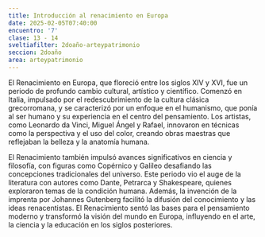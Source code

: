 ```yaml
---
title: Introducción al renacimiento en Europa
date: 2025-02-05T07:40:00
encuentro: '7'
clase: 13 - 14
sveltiafilter: 2doaño-arteypatrimonio
seccion: 2doaño
area: arteypatrimonio
---
```

El Renacimiento en Europa, que floreció entre los siglos XIV y XVI, fue un periodo de profundo cambio cultural, artístico y científico. Comenzó en Italia, impulsado por el redescubrimiento de la cultura clásica grecorromana, y se caracterizó por un enfoque en el humanismo, que ponía al ser humano y su experiencia en el centro del pensamiento. Los artistas, como Leonardo da Vinci, Miguel Ángel y Rafael, innovaron en técnicas como la perspectiva y el uso del color, creando obras maestras que reflejaban la belleza y la anatomía humana. 

El Renacimiento también impulsó avances significativos en ciencia y filosofía, con figuras como Copérnico y Galileo desafiando las concepciones tradicionales del universo. Este periodo vio el auge de la literatura con autores como Dante, Petrarca y Shakespeare, quienes exploraron temas de la condición humana. Además, la invención de la imprenta por Johannes Gutenberg facilitó la difusión del conocimiento y las ideas renacentistas. El Renacimiento sentó las bases para el pensamiento moderno y transformó la visión del mundo en Europa, influyendo en el arte, la ciencia y la educación en los siglos posteriores.
